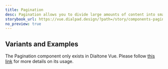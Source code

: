 ```yaml
---
title: Pagination
desc: Pagination allows you to divide large amounts of content into smaller chunks across multiple pages.
storybook_url: https://vue.dialpad.design/?path=/story/components-pagination--default
no_preview: true
---
```


## Variants and Examples

The Pagination component only exists in Dialtone Vue. Please follow [this link](https://vue.dialpad.design/?path=/docs/components-pagination--default) for more details on its usage.
